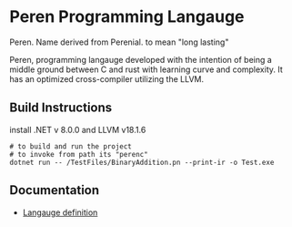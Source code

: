 # Peren Programming Langauge

Peren. Name derived from Perenial. to mean "long lasting"  

Peren, programming langauge developed with the intention of being a middle ground between C and rust with learning curve and complexity. 
It has an optimized cross-compiler utilizing the LLVM. 

## Build Instructions

install .NET v 8.0.0 and LLVM v18.1.6

```shell
# to build and run the project
# to invoke from path its "perenc"
dotnet run -- /TestFiles/BinaryAddition.pn --print-ir -o Test.exe
```

## Documentation
-  [Langauge definition]


[Langauge definition]:<https://docs.google.com/document/d/1Q0xvYJkQ-O2YVtieOspvS2GpQAt9n5qdJHYdppylMBc/edit?usp=sharing>